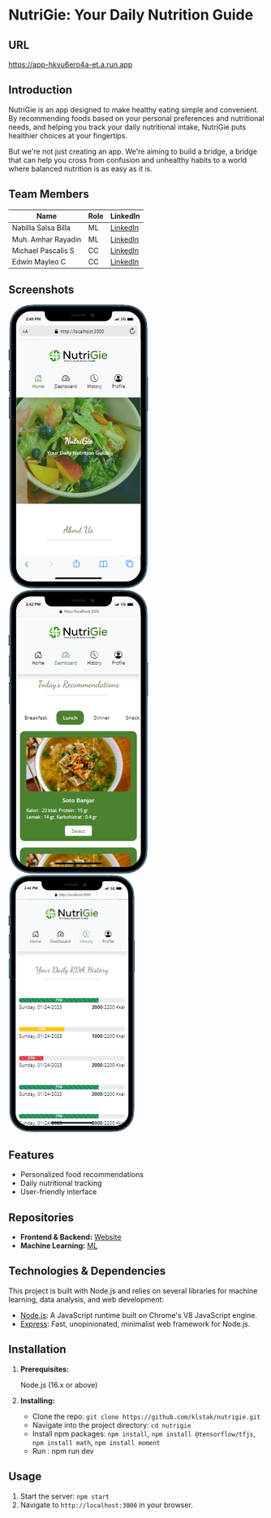 # NutriGie: Your Daily Nutrition Guide

## URL
https://app-hkvu6ero4a-et.a.run.app
## Introduction

NutriGie is an app designed to make healthy eating simple and convenient. By recommending foods based on your personal preferences and nutritional needs, and helping you track your daily nutritional intake, NutriGie puts healthier choices at your fingertips.

But we're not just creating an app. We're aiming to build a bridge, a bridge that can help you cross from confusion and unhealthy habits to a world where balanced nutrition is as easy as it is.

## Team Members

| Name                | Role | LinkedIn                                                                 |
| ------------------- | ---- | ------------------------------------------------------------------------ |
| Nabilla Salsa Billa | ML   | [LinkedIn](https://www.linkedin.com/in/)                       |
| Muh. Amhar Rayadin  | ML   | [LinkedIn](https://www.linkedin.com/in/muhamad-amhar-rayadin-204b4b221/) |
| Michael Pascalis S  | CC   | [LinkedIn](https://www.linkedin.com/in/michaelpascalissimanjuntak/)      |
| Edwin Mayleo C      | CC   | [LinkedIn](https://www.linkedin.com/in/edwin-mayleo-chiandra-9981b3247/) |

## Screenshots

![Homepage](<https://github.com/klstak/NutriGie/blob/master/image/mobile%20(2).png>)
![Recommendations Page](<https://github.com/klstak/NutriGie/blob/master/image/mobile%20(3).png>)
![Daily Nutritional Tracking](<https://github.com/klstak/NutriGie/blob/master/image/mobile%20(4).png>)

## Features

- Personalized food recommendations
- Daily nutritional tracking
- User-friendly interface

## Repositories

- **Frontend & Backend:** [Website](https://github.com/Amharrayadin/nutrigie)
- **Machine Learning:** [ML](https://github.com/klstak/NutriGie)

## Technologies & Dependencies

This project is built with Node.js and relies on several libraries for machine learning, data analysis, and web development:

- [Node.js](https://nodejs.org/): A JavaScript runtime built on Chrome's V8 JavaScript engine.
- [Express](https://expressjs.com/): Fast, unopinionated, minimalist web framework for Node.js.

## Installation

1. **Prerequisites:**

   Node.js (16.x or above)

2. **Installing:**

   - Clone the repo: `git clone https://github.com/klstak/nutrigie.git`
   - Navigate into the project directory: `cd nutrigie`
   - Install npm packages: `npm install`, `npm install @tensorflow/tfjs`, `npm install math`, `npm install moment`
   - Run : npm run dev

## Usage

1. Start the server: `npm start`
2. Navigate to `http://localhost:3000` in your browser.
